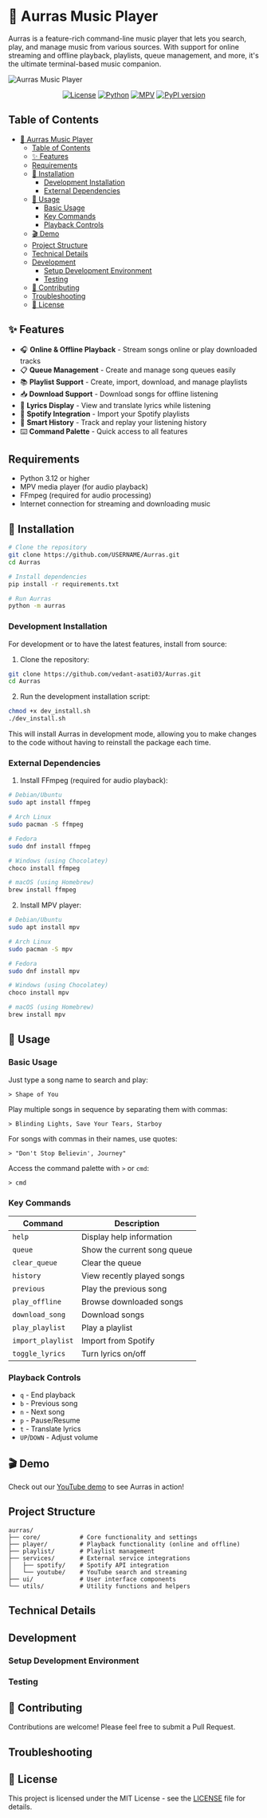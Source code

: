 # 🎵 Aurras Music Player

Aurras is a feature-rich command-line music player that lets you search, play, and manage music from various sources. With support for online streaming and offline playback, playlists, queue management, and more, it's the ultimate terminal-based music companion.

![Aurras Music Player](https://raw.githubusercontent.com/USERNAME/Aurras/main/assets/screenshot.png)

<div align="center">

[![License](https://img.shields.io/badge/license-MIT-blue.svg)](LICENSE.txt)
[![Python](https://img.shields.io/badge/python-3.12%2B-blue)](https://www.python.org/)
[![MPV](https://img.shields.io/badge/player-mpv-orange)](https://mpv.io/)
[![PyPI version](https://badge.fury.io/py/aurras.svg)](https://badge.fury.io/py/aurras)

</div>

## Table of Contents
- [🎵 Aurras Music Player](#-aurras-music-player)
  - [Table of Contents](#table-of-contents)
  - [✨ Features](#-features)
  - [Requirements](#requirements)
  - [🚀 Installation](#-installation)
    - [Development Installation](#development-installation)
    - [External Dependencies](#external-dependencies)
  - [📖 Usage](#-usage)
    - [Basic Usage](#basic-usage)
    - [Key Commands](#key-commands)
    - [Playback Controls](#playback-controls)
  - [🎬 Demo](#-demo)
  - [Project Structure](#project-structure)
  - [Technical Details](#technical-details)
  - [Development](#development)
    - [Setup Development Environment](#setup-development-environment)
    - [Testing](#testing)
  - [👥 Contributing](#-contributing)
  - [Troubleshooting](#troubleshooting)
  - [📝 License](#-license)

## ✨ Features

- 🎧 **Online & Offline Playback** - Stream songs online or play downloaded tracks
- 📋 **Queue Management** - Create and manage song queues easily
- 📚 **Playlist Support** - Create, import, download, and manage playlists
- 📥 **Download Support** - Download songs for offline listening
- 🎤 **Lyrics Display** - View and translate lyrics while listening
- 📱 **Spotify Integration** - Import your Spotify playlists
- 🧠 **Smart History** - Track and replay your listening history
- ⌨️ **Command Palette** - Quick access to all features

## Requirements

- Python 3.12 or higher
- MPV media player (for audio playback)
- FFmpeg (required for audio processing)
- Internet connection for streaming and downloading music

## 🚀 Installation

```bash
# Clone the repository
git clone https://github.com/USERNAME/Aurras.git
cd Aurras

# Install dependencies
pip install -r requirements.txt

# Run Aurras
python -m aurras
```

### Development Installation

For development or to have the latest features, install from source:

1. Clone the repository:
```bash
git clone https://github.com/vedant-asati03/Aurras.git
cd Aurras
```

2. Run the development installation script:
```bash
chmod +x dev_install.sh
./dev_install.sh
```

This will install Aurras in development mode, allowing you to make changes to the code without having to reinstall the package each time.

### External Dependencies

1. Install FFmpeg (required for audio playback):
```bash
# Debian/Ubuntu
sudo apt install ffmpeg

# Arch Linux
sudo pacman -S ffmpeg

# Fedora
sudo dnf install ffmpeg

# Windows (using Chocolatey)
choco install ffmpeg

# macOS (using Homebrew)
brew install ffmpeg
```

2. Install MPV player:
```bash
# Debian/Ubuntu
sudo apt install mpv

# Arch Linux
sudo pacman -S mpv

# Fedora
sudo dnf install mpv

# Windows (using Chocolatey)
choco install mpv

# macOS (using Homebrew)
brew install mpv
```

## 📖 Usage

### Basic Usage

Just type a song name to search and play:

```
> Shape of You
```

Play multiple songs in sequence by separating them with commas:

```
> Blinding Lights, Save Your Tears, Starboy
```

For songs with commas in their names, use quotes:

```
> "Don't Stop Believin', Journey"
```

Access the command palette with `>` or `cmd`:

```
> cmd
```

### Key Commands

| Command           | Description                 |
| ----------------- | --------------------------- |
| `help`            | Display help information    |
| `queue`           | Show the current song queue |
| `clear_queue`     | Clear the queue             |
| `history`         | View recently played songs  |
| `previous`        | Play the previous song      |
| `play_offline`    | Browse downloaded songs     |
| `download_song`   | Download songs              |
| `play_playlist`   | Play a playlist             |
| `import_playlist` | Import from Spotify         |
| `toggle_lyrics`   | Turn lyrics on/off          |

### Playback Controls

- `q` - End playback
- `b` - Previous song
- `n` - Next song
- `p` - Pause/Resume
- `t` - Translate lyrics
- `UP`/`DOWN` - Adjust volume

## 🎬 Demo

Check out our [YouTube demo](https://youtube.com/watch?v=DEMO_ID) to see Aurras in action!

## Project Structure

```
aurras/
├── core/           # Core functionality and settings
├── player/         # Playback functionality (online and offline)
├── playlist/       # Playlist management
├── services/       # External service integrations
│   ├── spotify/    # Spotify API integration
│   └── youtube/    # YouTube search and streaming
├── ui/             # User interface components
└── utils/          # Utility functions and helpers
```

## Technical Details

## Development

### Setup Development Environment

### Testing

## 👥 Contributing

Contributions are welcome! Please feel free to submit a Pull Request.

## Troubleshooting

## 📝 License

This project is licensed under the MIT License - see the [LICENSE](LICENSE) file for details.